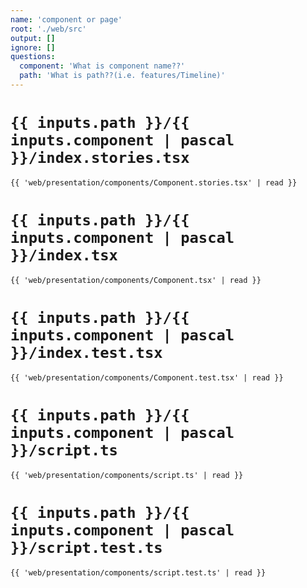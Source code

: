 ```yaml
---
name: 'component or page'
root: './web/src'
output: []
ignore: []
questions:
  component: 'What is component name??'
  path: 'What is path??(i.e. features/Timeline)'
---
```


# `{{ inputs.path }}/{{ inputs.component | pascal }}/index.stories.tsx`
```tsx
{{ 'web/presentation/components/Component.stories.tsx' | read }}
```

# `{{ inputs.path }}/{{ inputs.component | pascal }}/index.tsx`
```tsx
{{ 'web/presentation/components/Component.tsx' | read }}
```

# `{{ inputs.path }}/{{ inputs.component | pascal }}/index.test.tsx`
```tsx
{{ 'web/presentation/components/Component.test.tsx' | read }}
```

# `{{ inputs.path }}/{{ inputs.component | pascal }}/script.ts`
```tsx
{{ 'web/presentation/components/script.ts' | read }}
```

# `{{ inputs.path }}/{{ inputs.component | pascal }}/script.test.ts`
```tsx
{{ 'web/presentation/components/script.test.ts' | read }}
```
